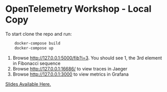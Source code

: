 # OpenTelemetry Workshop - Local Copy

To start clone the repo and run:

```sh
    docker-compose build
    docker-compose up
```

1. Browse <http://127.0.0.1:5000/fib?i=3>. You should see 1, the 3rd element in Fibonacci sequence
1. Browse <http://127.0.0.1:16686/> to view traces in Jaeger
1. Browse <http://127.0.0.1:3000> to view metrics in Grafana


[Slides Available Here.](https://docs.google.com/presentation/d/1gJVjzPfxSmTYIA6mdcMNVl4U7iZIVaT5/edit?usp=sharing&ouid=105518354611510365918&rtpof=true&sd=true)
